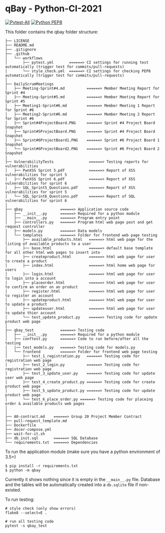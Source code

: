 # qBay - Python-CI-2021

[![Pytest-All](https://github.com/CISC-CMPE-327/Python-CI-2021/actions/workflows/pytest.yml/badge.svg)](https://github.com/KarlDorogy/Cisc-327-Course-Project-Group-20/actions/workflows/pytest.yml)
[![Python PEP8](https://github.com/CISC-CMPE-327/Python-CI-2021/actions/workflows/style_check.yml/badge.svg)](https://github.com/KarlDorogy/Cisc-327-Course-Project-Group-20/actions/workflows/style_check.yml)

This folder contains the qbay folder structure:

```
├── LICENSE
├── README.md
├── .gitignore
├── .github
│   └── workflows
│       ├── pytest.yml       ======> CI settings for running test automatically (trigger test for commits/pull-requests)
│       └── style_check.yml  ======> CI settings for checking PEP8 automatically (trigger test for commits/pull-requests)
│ 
├── DailyScrumMeetings
│   ├── Meeting-Sprint#4.md          ======> Member Meeting Report for Sprint #4
│   ├── Meeting-Sprint#5.md          ======> Member Meeting Report for Sprint #5
│   ├── Meeting1-Sprint#6.md         ======> Member Meeting 1 Report for Sprint #6
│   ├── Meeting2-Sprint#6.md         ======> Member Meeting 2 Report for Sprint #6
│   ├── Sprint#4ProjectBoard.PNG     ======> Sprint #4 Project Board Snapshot
│   ├── Sprint#5ProjectBoard.PNG     ======> Sprint #4 Project Board Snapshot
│   ├── Sprint#6ProjectBoard1.PNG    ======> Sprint #6 Project Board 1 Snapshot
│   └── Sprint#6ProjectBoard2.PNG    ======> Sprint #6 Project Board 2 Snapshot
│ 
├── VulnerabilityTests                ======> Testing reports for vulnerabilities
│   ├── PwnXSS Sprint 5.pdf           ======> Report of XSS vulnerabilities for sprint 5
│   ├── PwnXSS Sprint 6.pdf           ======> Report of XSS vulnerabilities for sprint 6
│   ├── SQL_Sprint5_Questions.pdf     ======> Report of XSS vulnerabilities for sprint 5
│   └── SQL_Sprint6_Questions.pdf     ======> Report of SQL vulnerabilities for sprint 6
│ 
├── qbay                 ======> Application source code
│   ├── __init__.py      ======> Required for a python module
│   ├── __main__.py      ======> Program entry point
│   ├── controllers.py   ======> Program html web page post and get request controller
│   ├── models.py        ======> Data models
│   └── templates        ======> Folder for frontend web page testing
│       ├── available_products.html   ======> html web page for the listing of available products to a user
│       ├── base.html                 ======> default base template for all other html web pages to insert into
│       ├── createproduct.html        ======> html web page for user to create a product
│       ├── index.html                ======> html home web page for users
│       ├── login.html                ======> html web page for user to login into a account
│       ├── placeorder.html           ======> html web page for user to confirm an order on an product 
│       ├── register.html             ======> html web page for user to register an account 
│       ├── updateproduct.html        ======> html web page for user to update a product
│       ├── updateuser.html           ======> html web page for user to update thier account
│       └── test_update_product.py    ======> Testing code for update product web page
│
├── qbay_test            ======> Testing code
│   ├── __init__.py      ======> Required for a python module
│   ├── conftest.py      ======> Code to run before/after all the testing
│   |── test_models.py   ======> Testing code for models.py
│   └── frontend         ======> Folder for frontend web page testing
│       ├── test_1_registration.py   ======> Testing code for registration web page
│       ├── test_2_login.py          ======> Testing code for registration web page
│       ├── test_3_update_user.py    ======> Testing code for update user web page
│       ├── test_4_create_product.py ======> Testing code for create product web page
│       ├── test_5_update_product.py ======> Testing code for update product web page
│       └── test_6_place_order.py ======> Testing code for placeing order & available products web pages
│
│
├── A0-contract.md    ======> Group 20 Project Member Contract
├── pull-request_template.md 
├── Dockerfile       
├── docer-compose.yml
├── wait-for-it.sh
├── db_init.sql       ======> SQL Database
└── requirements.txt  ======> Dependencies
```

To run the application module (make sure you have a python environment of 3.5+)

```
$ pip install -r requirements.txt
$ python -m qbay
```

Currently it shows nothing since it is empty in the `__main__.py` file.
Database and the tables will be automatically created into a `db.sqlite` file if non-existed.

To run testing:

```
# style check (only show errors)
flake8 --select=E .  

# run all testing code 
pytest -s qbay_test

```
